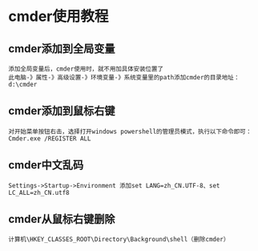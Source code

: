 # cmder使用教程

## cmder添加到全局变量

```
添加全局变量后，cmder使用时，就不用加具体安装位置了
此电脑-》属性-》高级设置-》环境变量-》系统变量里的path添加cmder的目录地址：d:\cmder
```

## cmder添加到鼠标右键

```
对开始菜单按钮右击，选择打开windows powershell的管理员模式，执行以下命令即可：Cmder.exe /REGISTER ALL
```      

## cmder中文乱码

```
Settings->Startup->Environment 添加set LANG=zh_CN.UTF-8、set LC_ALL=zh_CN.utf8
```

## cmder从鼠标右键删除

```
计算机\HKEY_CLASSES_ROOT\Directory\Background\shell（删除cmder）
```
